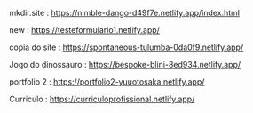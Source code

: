 mkdir.site : https://nimble-dango-d49f7e.netlify.app/index.html

new : https://testeformulario1.netlify.app/

copia do site : https://spontaneous-tulumba-0da0f9.netlify.app/

Jogo do dinossauro : https://bespoke-blini-8ed934.netlify.app/

portfolio 2 : https://portfolio2-yuuotosaka.netlify.app/

Curriculo : https://curriculoprofissional.netlify.app/
